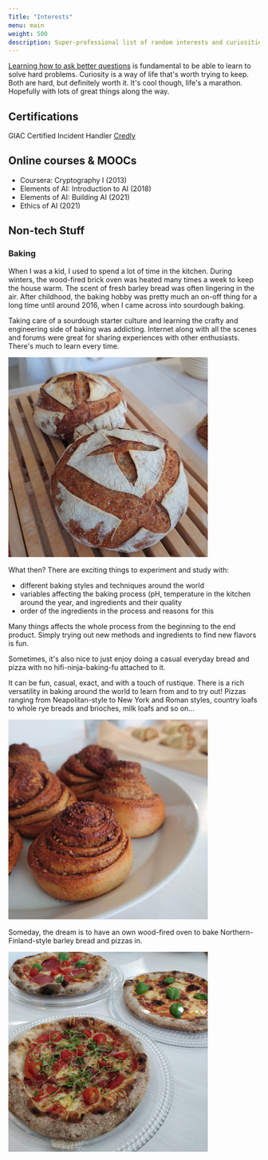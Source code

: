 ```yaml
---
Title: "Interests"
menu: main
weight: 500
description: Super-professional list of random interests and curiosities. Also non-tech.
---
```


[Learning how to ask better questions](https://jvns.ca/blog/good-questions/) is fundamental
to be able to learn to solve hard problems. Curiosity is a way of life that's worth trying to keep.
Both are hard, but definitely worth it. It's cool though, life's a marathon.
Hopefully with lots of great things along the way. 

## Certifications

GIAC Certified Incident Handler [Credly](https://www.credly.com/badges/390d4d42-3f73-4242-bc56-2833dd2f9496/public_url)

## Online courses & MOOCs

* Coursera: Cryptography I (2013)
* Elements of AI: Introduction to AI (2018)
* Elements of AI: Building AI (2021)
* Ethics of AI (2021)

## Non-tech Stuff

### Baking

When I was a kid, I used to spend a lot of time in the kitchen.
During winters, the wood-fired brick oven was heated many times a week
to keep the house warm. The scent of fresh barley bread was often lingering in the air.
After childhood, the baking hobby was pretty much an on-off thing for a long time
until around 2016, when I came across into sourdough baking.

Taking care of a sourdough starter culture and learning the crafty and engineering
side of baking was addicting. Internet along with all the scenes and forums
were great for sharing experiences with other enthusiasts. There's much to learn every time.

![](/img/oatmeal-wheat-bread.jpg)

What then? There are exciting things to experiment and study with:
* different baking styles and techniques around the world
* variables affecting the baking process (pH, temperature in the kitchen around the year, and ingredients and their quality 
* order of the ingredients in the process and reasons for this

Many things affects the whole process from the beginning to the end product.
Simply trying out new methods and ingredients to find new flavors is fun.

Sometimes, it's also nice to just enjoy doing a casual everyday bread
and pizza with no hifi-ninja-baking-fu attached to it.

It can be fun, casual, exact, and with a touch of rustique.
There is a rich versatility in baking around the world to learn from and to try out!
Pizzas ranging from Neapolitan-style to New York and Roman styles, country
loafs to whole rye breads and brioches, milk loafs and so on...

![](/img/cinnamon-buns.jpg)

Someday, the dream is to have an own wood-fired oven to bake
Northern-Finland-style barley bread and pizzas in.

![](/img/pizzas.jpg)

